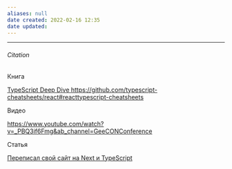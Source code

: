 ```yaml
---
aliases: null
date created: 2022-02-16 12:35
date updated:
---
```




---

###### Citation

Книга

[TypeScript Deep Dive ](https://basarat.gitbook.io/typescript/)
https://github.com/typescript-cheatsheets/react#reacttypescript-cheatsheets

Видео

https://www.youtube.com/watch?v=_PBQ3if6Fmg&ab_channel=GeeCONConference

Статья

[Переписал свой сайт на Next и TypeScript](https://bespoyasov.ru/blog/tzlvt-upgrade/)

